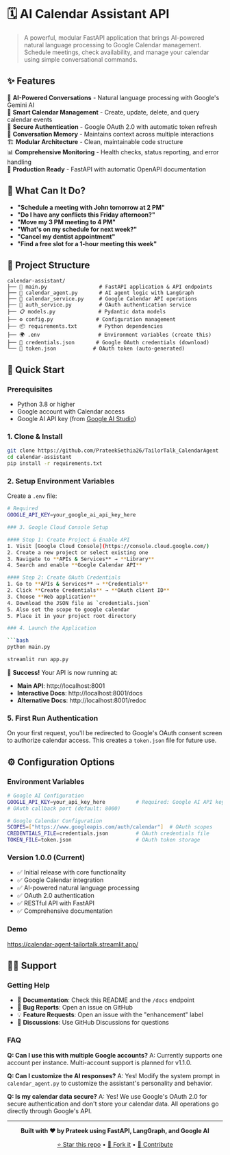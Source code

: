# 🗓️ AI Calendar Assistant API

> A powerful, modular FastAPI application that brings AI-powered natural language processing to Google Calendar management. Schedule meetings, check availability, and manage your calendar using simple conversational commands.

## ✨ Features

🤖 **AI-Powered Conversations** - Natural language processing with Google's Gemini AI  
📅 **Smart Calendar Management** - Create, update, delete, and query calendar events  
🔐 **Secure Authentication** - Google OAuth 2.0 with automatic token refresh  
💬 **Conversation Memory** - Maintains context across multiple interactions  
🏗️ **Modular Architecture** - Clean, maintainable code structure  
📊 **Comprehensive Monitoring** - Health checks, status reporting, and error handling  
🚀 **Production Ready** - FastAPI with automatic OpenAPI documentation  

## 🎯 What Can It Do?

- **"Schedule a meeting with John tomorrow at 2 PM"**
- **"Do I have any conflicts this Friday afternoon?"**
- **"Move my 3 PM meeting to 4 PM"**
- **"What's on my schedule for next week?"**
- **"Cancel my dentist appointment"**
- **"Find a free slot for a 1-hour meeting this week"**

## 📁 Project Structure

```
calendar-assistant/
├── 🚀 main.py                 # FastAPI application & API endpoints
├── 🤖 calendar_agent.py       # AI agent logic with LangGraph
├── 📅 calendar_service.py     # Google Calendar API operations
├── 🔐 auth_service.py         # OAuth authentication service
├── 📋 models.py              # Pydantic data models
├── ⚙️ config.py              # Configuration management
├── 📦 requirements.txt       # Python dependencies
├── 🌍 .env                   # Environment variables (create this)
├── 🔑 credentials.json       # Google OAuth credentials (download)
└── 🎫 token.json            # OAuth token (auto-generated)
```

## 🚀 Quick Start

### Prerequisites
- Python 3.8 or higher
- Google account with Calendar access
- Google AI API key (from [Google AI Studio](https://makersuite.google.com/app/apikey))

### 1. Clone & Install

```bash
git clone https://github.com/PrateekSethia26/TailorTalk_CalendarAgent
cd calendar-assistant
pip install -r requirements.txt
```

### 2. Setup Environment Variables

Create a `.env` file:

```bash
# Required
GOOGLE_API_KEY=your_google_ai_api_key_here

### 3. Google Cloud Console Setup

#### Step 1: Create Project & Enable API
1. Visit [Google Cloud Console](https://console.cloud.google.com/)
2. Create a new project or select existing one
3. Navigate to **APIs & Services** → **Library**
4. Search and enable **Google Calendar API**

#### Step 2: Create OAuth Credentials
1. Go to **APIs & Services** → **Credentials**
2. Click **Create Credentials** → **OAuth client ID**
3. Choose **Web application**
4. Download the JSON file as `credentials.json`
5. Also set the scope to google calendar
5. Place it in your project root directory

### 4. Launch the Application

```bash
python main.py

streamlit run app.py
```

🎉 **Success!** Your API is now running at:
- **Main API**: http://localhost:8001
- **Interactive Docs**: http://localhost:8001/docs
- **Alternative Docs**: http://localhost:8001/redoc

### 5. First Run Authentication

On your first request, you'll be redirected to Google's OAuth consent screen to authorize calendar access. This creates a `token.json` file for future use.


## ⚙️ Configuration Options

### Environment Variables

```bash
# Google AI Configuration
GOOGLE_API_KEY=your_api_key_here          # Required: Google AI API key
# OAuth callback port (default: 8000)

# Google Calendar Configuration  
SCOPES=["https://www.googleapis.com/auth/calendar"]  # OAuth scopes
CREDENTIALS_FILE=credentials.json         # OAuth credentials file
TOKEN_FILE=token.json                     # OAuth token storage
```

### Version 1.0.0 (Current)
- ✅ Initial release with core functionality
- ✅ Google Calendar integration
- ✅ AI-powered natural language processing
- ✅ OAuth 2.0 authentication
- ✅ RESTful API with FastAPI
- ✅ Comprehensive documentation

### Demo

https://calendar-agent-tailortalk.streamlit.app/


## 🙋‍♂️ Support

### Getting Help

- 📖 **Documentation**: Check this README and the `/docs` endpoint
- 🐛 **Bug Reports**: Open an issue on GitHub
- 💡 **Feature Requests**: Open an issue with the "enhancement" label
- 💬 **Discussions**: Use GitHub Discussions for questions

### FAQ

**Q: Can I use this with multiple Google accounts?**
A: Currently supports one account per instance. Multi-account support is planned for v1.1.0.


**Q: Can I customize the AI responses?**
A: Yes! Modify the system prompt in `calendar_agent.py` to customize the assistant's personality and behavior.

**Q: Is my calendar data secure?**
A: Yes! We use Google's OAuth 2.0 for secure authentication and don't store your calendar data. All operations go directly through Google's API.


---

<div align="center">

**Built with ❤️ by Prateek using FastAPI, LangGraph, and Google AI**

[⭐ Star this repo](https://github.com/your-username/calendar-assistant) • [🍴 Fork it](https://github.com/your-username/calendar-assistant/fork) • [📝 Contribute](https://github.com/your-username/calendar-assistant/blob/main/CONTRIBUTING.md)

</div>
